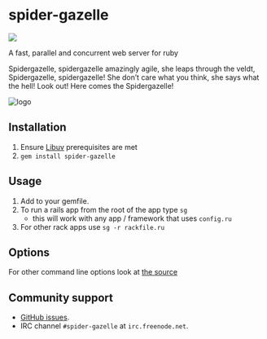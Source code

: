 # spider-gazelle

[<img src="https://codeclimate.com/github/cotag/spider-gazelle.png" />](https://codeclimate.com/github/cotag/spider-gazelle)


A fast, parallel and concurrent web server for ruby

Spidergazelle, spidergazelle amazingly agile, she leaps through the veldt, 
Spidergazelle, spidergazelle! She don’t care what you think, she says what the hell!
Look out! Here comes the Spidergazelle!

![logo](https://f.cloud.github.com/assets/376268/2020320/14a9eea0-8831-11e3-968e-8e74d90c3b06.jpg)


## Installation

1. Ensure [Libuv](https://github.com/cotag/libuv) prerequisites are met
2. `gem install spider-gazelle`


## Usage

1. Add to your gemfile.
2. To run a rails app from the root of the app type `sg`
   * this will work with any app / framework that uses `config.ru`
3. For other rack apps use `sg -r rackfile.ru`


## Options

For other command line options look at [the source](/bin/sg)


## Community support

* [GitHub issues](https://github.com/cotag/spider-gazelle/issues).
* IRC channel `#spider-gazelle` at `irc.freenode.net`.
